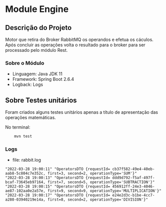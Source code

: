 # Module Engine

## Descrição do Projeto

Motor que retira do Broker RabbitMQ os operandos e efetua os cáculos. Após concluir as operações volta o resultado para
o broker para ser processado pelo módulo Rest.

### Sobre o Módulo

- Linguagem: Java JDK 11
- Framework: Spring Boot 2.6.4
- Logback: Logs

## Sobre Testes unitários
Foram criados alguns testes unitários apenas a título de apresentação das operações matemáticas. 

No terminal:
```bash
    mvn test
```

### Logs
- file: rabbit.log

```
"2022-03-28 19:00:11" "OperatorsDTO {requestId= cb37f582-49e4-40eb-aab8-5c804c7e352c, first=3, second=2, operationType='SUM'}" 
"2022-03-28 19:00:13" "OperatorsDTO {requestId= ddd9d792-f5af-497f-bcaf-73645eb97164, first=7, second=5, operationType='SUBTRACTION'}" 
"2022-03-28 19:00:15" "OperatorsDTO {requestId= 456912ff-24e3-4046-ae87-102aa0e2a57e, first=9, second=9, operationType='MULTIPLICATION'}" 
"2022-03-28 19:00:17" "OperatorsDTO {requestId= e24e2d3c-b1be-4cc7-a280-03940219e14a, first=8, second=2, operationType='DIVISION'}" 

```

